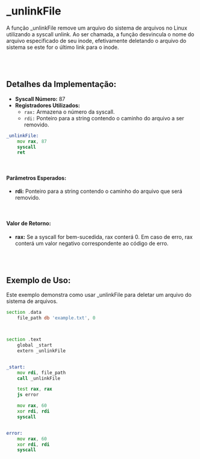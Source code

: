 # _unlinkFile
A função _unlinkFile remove um arquivo do sistema de arquivos no Linux utilizando a syscall unlink. Ao ser chamada, a função desvincula o nome do arquivo especificado de seu inode, efetivamente deletando o arquivo do sistema se este for o último link para o inode.

<br><br>

## Detalhes da Implementação:
- **Syscall Número:** 87
- **Registradores Utilizados:**
    - `rax:` Armazena o número da syscall.
    - `rdi:` Ponteiro para a string contendo o caminho do arquivo a ser removido.

```asm
_unlinkFile:
    mov rax, 87
    syscall
    ret
```

<br>

#### Parâmetros Esperados:
- **rdi:** Ponteiro para a string contendo o caminho do arquivo que será removido.

<br>

#### Valor de Retorno:
- **rax:** Se a syscall for bem-sucedida, rax conterá 0. Em caso de erro, rax conterá um valor negativo correspondente ao código de erro.

<br><br>

## Exemplo de Uso:
Este exemplo demonstra como usar _unlinkFile para deletar um arquivo do sistema de arquivos.

```asm
section .data
    file_path db 'example.txt', 0



section .text
    global _start
    extern _unlinkFile


_start:
    mov rdi, file_path
    call _unlinkFile

    test rax, rax
    js error

    mov rax, 60
    xor rdi, rdi
    syscall


error:
    mov rax, 60
    xor rdi, rdi
    syscall
```